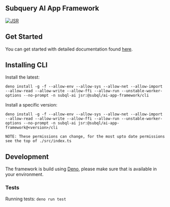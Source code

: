 ## Subquery AI App Framework

[![JSR](https://jsr.io/badges/@subql/ai-app-framework)](https://jsr.io/@subql/ai-app-framework)

## Get Started

You can get started with detailed documentation found
[here](https://academy.subquery.network/ai/welcome.html).

## Installing CLI

Install the latest:

`deno install -g -f --allow-env --allow-sys --allow-net --allow-import --allow-read --allow-write --allow-ffi --allow-run --unstable-worker-options --no-prompt -n subql-ai jsr:@subql/ai-app-framework/cli`

Install a specific version:

`deno install -g -f --allow-env --allow-sys --allow-net --allow-import --allow-read --allow-write --allow-ffi --allow-run --unstable-worker-options --no-prompt -n subql-ai jsr:@subql/ai-app-framework@<version>/cli`

`NOTE: These permissions can change, for the most upto date permissions see the top of ./src/index.ts`

## Development

The framework is build using [Deno](https://deno.land), please make sure that is
available in your environment.

### Tests

Running tests: `deno run test`
